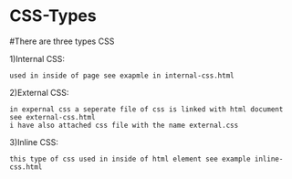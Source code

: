 # CSS-Types
 
#There are three types CSS

1)Internal CSS:

    used in inside of page see exapmle in internal-css.html
    
2)External CSS:

    in expernal css a seperate file of css is linked with html document see external-css.html 
    i have also attached css file with the name external.css
    
3)Inline CSS:

    this type of css used in inside of html element see example inline-css.html 
